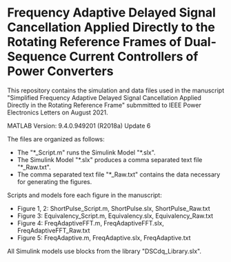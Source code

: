 # Frequency Adaptive Delayed Signal Cancellation Applied Directly to the Rotating Reference Frames of Dual-Sequence Current Controllers of Power Converters

This repository contains the simulation and data files used in the manuscript "Simplified Frequency Adaptive Delayed Signal Cancellation Applied Directly in the Rotating Reference Frame" submmitted to IEEE Power Electronics Letters on August 2021.

MATLAB Version: 9.4.0.949201 (R2018a) Update 6

The files are organized as follows:

 - The "\*_Script.m" runs the Simulink Model "\*.slx".
 - The Simulink Model "\*.slx" produces a comma separated text file "\*_Raw.txt".
 - The comma separated text file "\*_Raw.txt" contains the data necessary for generating the figures.
 
Scripts and models fore each figure in the manuscript:

- Figure 1, 2: ShortPulse_Script.m, ShortPulse.slx, ShortPulse_Raw.txt
- Figure 3: Equivalency_Script.m, Equivalency.slx, Equivalency_Raw.txt
- Figure 4: FreqAdaptiveFFT.m, FreqAdaptiveFFT.slx, FreqAdaptiveFFT_Raw.txt
- Figure 5: FreqAdaptive.m, FreqAdaptive.slx, FreqAdaptive.txt

All Simulink models use blocks from the library "DSCdq_Library.slx".
